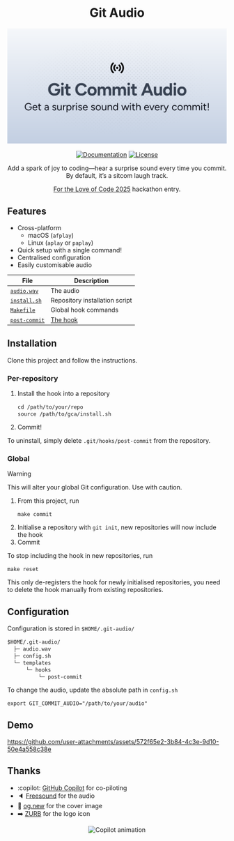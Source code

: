 <div align="center">

# Git Audio

[![Cover image](./cover.svg)](https://gca.nhan.dev)

[![Documentation](https://img.shields.io/badge/Documentation-none?style=for-the-badge&cacheSeconds=86400)](https://gca.nhan.dev)
[![License](https://img.shields.io/github/license/dnhn/gca?style=for-the-badge&cacheSeconds=86400)](./license)

Add a spark of joy to coding—hear a surprise sound every time you commit. By default, it’s a sitcom laugh track.

[For the Love of Code 2025](https://gh.io/ftloc) hackathon entry.

</div>

## Features

- Cross-platform
  - macOS (`afplay`)
  - Linux (`aplay` or `paplay`)
- Quick setup with a single command!
- Centralised configuration
- Easily customisable audio

| File | Description |
| - | - |
| [`audio.wav`](/audio.wav) | The audio |
| [`install.sh`](./install.sh) | Repository installation script |
| [`Makefile`](./Makefile) | Global hook commands |
| [`post-commit`](./post-commit) | [The hook](https://git-scm.com/docs/githooks#_post_commit) |

## Installation

Clone this project and follow the instructions.

### Per-repository

1. Install the hook into a repository
   ```shell
   cd /path/to/your/repo
   source /path/to/gca/install.sh
   ```
1. Commit!

To uninstall, simply delete `.git/hooks/post-commit` from the repository.

### Global

> [!WARNING]
> This will alter your global Git configuration. Use with caution.

1. From this project, run
   ```shell
   make commit
   ```
1. Initialise a repository with `git init`, new repositories will now include the hook
1. Commit

To stop including the hook in new repositories, run

```shell
make reset
```

This only de-registers the hook for newly initialised repositories, you need to delete the hook manually from existing repositories.

## Configuration

Configuration is stored in `$HOME/.git-audio/`

```
$HOME/.git-audio/
  ├─ audio.wav
  ├─ config.sh
  └─ templates
      └─ hooks
          └─ post-commit
```

To change the audio, update the absolute path in `config.sh`

```shell
export GIT_COMMIT_AUDIO="/path/to/your/audio"
```

## Demo

https://github.com/user-attachments/assets/572f65e2-3b84-4c3e-9d10-50e4a558c38e

## Thanks

- :copilot: [GitHub Copilot](https://gh.io/copilot) for co-piloting
- 🔈 [Freesound](https://freesound.org/s/324894) for the audio
- 📔 [og.new](https://og.new) for the cover image
- ➡️ [ZURB](https://github.com/zurb/foundation-icon-fonts) for the logo icon

<div align="center">
<img src="https://github.blog/wp-content/uploads/2025/05/leereilly-copilot.gif" alt="Copilot animation" width="250" height="315">
</div>
